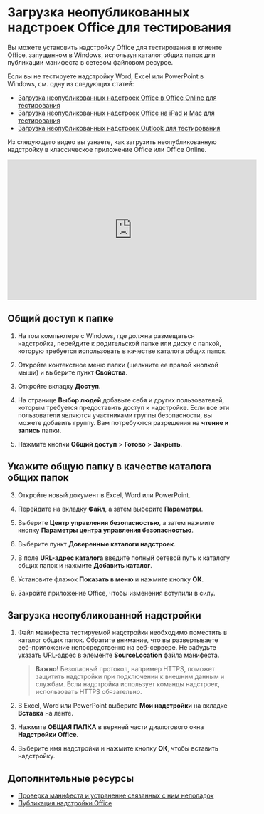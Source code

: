 
# <a name="sideload-office-add-ins-for-testing"></a>Загрузка неопубликованных надстроек Office для тестирования

Вы можете установить надстройку Office для тестирования в клиенте Office, запущенном в Windows, используя каталог общих папок для публикации манифеста в сетевом файловом ресурсе. 

Если вы не тестируете надстройку Word, Excel или PowerPoint в Windows, см. одну из следующих статей:

- [Загрузка неопубликованных надстроек Office в Office Online для тестирования](sideload-office-add-ins-for-testing.md)
- [Загрузка неопубликованных надстроек Office на iPad и Mac для тестирования](sideload-an-office-add-in-on-ipad-and-mac.md)
- [Загрузка неопубликованных надстроек Outlook для тестирования](sideload-outlook-add-ins-for-testing.md)

Из следующего видео вы узнаете, как загрузить неопубликованную надстройку в классическое приложение Office или Office Online.

<iframe width="560" height="315" src="https://www.youtube.com/embed/XXsAw2UUiQo" frameborder="0" allowfullscreen></iframe>


## <a name="share-a-folder"></a>Общий доступ к папке

1. На том компьютере с Windows, где должна размещаться надстройка, перейдите к родительской папке или диску с папкой, которую требуется использовать в качестве каталога общих папок.

2. Откройте контекстное меню папки (щелкните ее правой кнопкой мыши) и выберите пункт **Свойства**.

3. Откройте вкладку **Доступ**.

4. На странице **Выбор людей** добавьте себя и других пользователей, которым требуется предоставить доступ к надстройке. Если все эти пользователи являются участниками группы безопасности, вы можете добавить группу. Вам потребуются разрешения на **чтение и запись** папки. 

5. Нажмите кнопки **Общий доступ** > **Готово** > **Закрыть**.

## <a name="specify-the-shared-folder-as-a-trusted-catalog"></a>Укажите общую папку в качестве каталога общих папок

      
3. Откройте новый документ в Excel, Word или PowerPoint.
    
4. Перейдите на вкладку **Файл**, а затем выберите **Параметры**.
    
5. Выберите **Центр управления безопасностью**, а затем нажмите кнопку **Параметры центра управления безопасностью**.
    
6. Выберите пункт **Доверенные каталоги надстроек**.
    
7. В поле **URL-адрес каталога** введите полный сетевой путь к каталогу общих папок и нажмите **Добавить каталог**.
    
8. Установите флажок **Показать в меню** и нажмите кнопку **ОК**.

9. Закройте приложение Office, чтобы изменения вступили в силу.
    
## <a name="sideload-your-add-in"></a>Загрузка неопубликованной надстройки


1. Файл манифеста тестируемой надстройки необходимо поместить в каталог общих папок. Обратите внимание, что вы развертываете веб-приложение непосредственно на веб-сервере. Не забудьте указать URL-адрес в элементе **SourceLocation** файла манифеста.

    >**Важно!**  Безопасный протокол, например HTTPS, поможет защитить надстройки при подключении к внешним данным и службам. Если надстройка использует команды надстроек, использовать HTTPS обязательно.

2. В Excel, Word или PowerPoint выберите **Мои надстройки** на вкладке **Вставка** на ленте.

3. Нажмите **ОБЩАЯ ПАПКА** в верхней части диалогового окна **Надстройки Office**.

4. Выберите имя надстройки и нажмите кнопку **ОК**, чтобы вставить надстройку.


## <a name="additional-resources"></a>Дополнительные ресурсы

- [Проверка манифеста и устранение связанных с ним неполадок](troubleshoot-manifest.md)
- [Публикация надстройки Office](../publish/publish.md)
    
